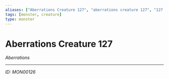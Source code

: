 ```yaml
---
aliases: ["Aberrations Creature 127", "aberrations creature 127", "127 Creature Aberrations"]
tags: [monster, creature]
type: monster
---
```


# Aberrations Creature 127

*Aberrations*

---
*ID: MON00126*